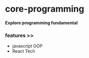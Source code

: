 # core-programming

#### Explore programming fundamental

### features >>
- javascript OOP
- React Tech 
